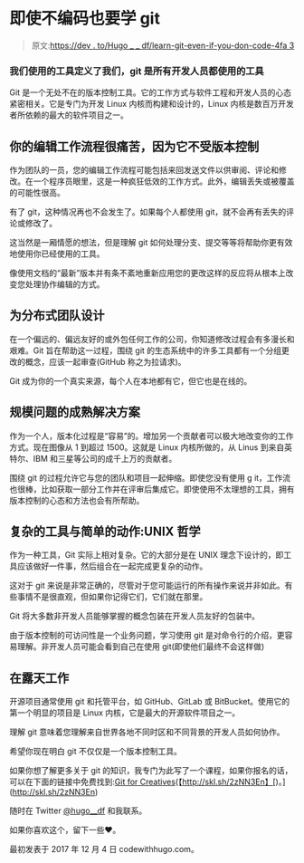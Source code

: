 # 即使不编码也要学 git

> 原文:[https://dev . to/Hugo _ _ df/learn-git-even-if-you-don-code-4fa 3](https://dev.to/hugo__df/learn-git-even-if-you-dont-code-4fa3)

### 我们使用的工具定义了我们，git 是所有开发人员都使用的工具

Git 是一个无处不在的版本控制工具。它的工作方式与软件工程和开发人员的心态紧密相关。它是专门为开发 Linux 内核而构建和设计的，Linux 内核是数百万开发者所依赖的最大的软件项目之一。

## 你的编辑工作流程很痛苦，因为它不受版本控制

作为团队的一员，您的编辑工作流程可能包括来回发送文件以供审阅、评论和修改。在一个程序员眼里，这是一种疯狂低效的工作方式。此外，编辑丢失或被覆盖的可能性很高。

有了 git，这种情况再也不会发生了。如果每个人都使用 git，就不会再有丢失的评论或修改了。

这当然是一厢情愿的想法，但是理解 git 如何处理分支、提交等等将帮助你更有效地使用你已经使用的工具。

像使用文档的“最新”版本并有条不紊地重新应用您的更改这样的反应将从根本上改变您处理协作编辑的方式。

## [](#designed-for-a-distributed-team)为分布式团队设计

在一个偏远的、偏远友好的或外包任何工作的公司，你知道修改过程会有多漫长和艰难。Git 旨在帮助这一过程，围绕 git 的生态系统中的许多工具都有一个分组更改的概念，应该一起审查(GitHub 称之为拉请求)。

Git 成为你的一个真实来源，每个人在本地都有它，但它也是在线的。

## [](#proven-solutions-to-scale-problems)规模问题的成熟解决方案

作为一个人，版本化过程是“容易”的。增加另一个贡献者可以极大地改变你的工作方式。现在图像从 1 到超过 1500。这就是 Linux 内核所做的，从 Linus 到来自英特尔、IBM 和三星等公司的成千上万的贡献者。

围绕 git 的过程允许它与您的团队和项目一起伸缩。即使您没有使用 g it，工作流也很棒，比如获取一部分工作并在评审后集成它。即使使用不太理想的工具，拥有版本控制的心态和方法也会有所帮助。

## [](#a-complex-tool-with-simple-actions-the-unix-philosophy)复杂的工具与简单的动作:UNIX 哲学

作为一种工具，Git 实际上相对复杂。它的大部分是在 UNIX 理念下设计的，即工具应该做好一件事，然后组合在一起完成更复杂的动作。

这对于 git 来说是非常正确的，尽管对于您可能运行的所有操作来说并非如此。有些事情不是很直观，但如果你记得它们，它们就在那里。

Git 将大多数非开发人员能够掌握的概念包装在开发人员友好的包装中。

由于版本控制的可访问性是一个业务问题，学习使用 git 是对命令行的介绍，更容易理解。非开发人员可能会看到自己在使用 git(即使他们最终不会这样做)

## [](#working-in-the-open)在露天工作

开源项目通常使用 git 和托管平台，如 GitHub、GitLab 或 BitBucket。使用它的第一个明显的项目是 Linux 内核，它是最大的开源软件项目之一。

理解 git 意味着您理解来自世界各地不同时区和不同背景的开发人员如何协作。

希望你现在明白 git 不仅仅是一个版本控制工具。

如果你想了解更多关于 git 的知识，我专门为此写了一个课程，如果你报名的话，可以在下面的链接中免费找到:[Git for Creatives](http://skl.sh/2zNN3En)(【http://skl.sh/2zNN3En】[)。](http://skl.sh/2zNN3En)

随时在 Twitter [@hugo__df](https://twitter.com/hugo__df) 和我联系。

如果你喜欢这个，留下一些❤️。

最初发表于 2017 年 12 月 4 日 codewithhugo.com。